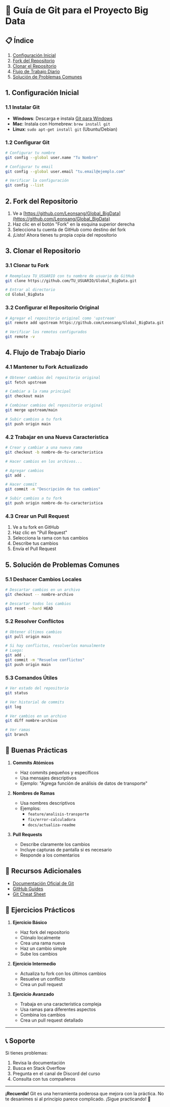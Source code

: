 # 🚀 Guía de Git para el Proyecto Big Data

## 📋 Índice
1. [Configuración Inicial](#1-configuración-inicial)
2. [Fork del Repositorio](#2-fork-del-repositorio)
3. [Clonar el Repositorio](#3-clonar-el-repositorio)
4. [Flujo de Trabajo Diario](#4-flujo-de-trabajo-diario)
5. [Solución de Problemas Comunes](#5-solución-de-problemas-comunes)

## 1. Configuración Inicial

### 1.1 Instalar Git
- **Windows**: Descarga e instala [Git para Windows](https://git-scm.com/download/win)
- **Mac**: Instala con Homebrew: `brew install git`
- **Linux**: `sudo apt-get install git` (Ubuntu/Debian)

### 1.2 Configurar Git
```bash
# Configurar tu nombre
git config --global user.name "Tu Nombre"

# Configurar tu email
git config --global user.email "tu.email@ejemplo.com"

# Verificar la configuración
git config --list
```

## 2. Fork del Repositorio

1. Ve a [https://github.com/Leonsang/Global_BigData](https://github.com/Leonsang/Global_BigData)
2. Haz clic en el botón "Fork" en la esquina superior derecha
3. Selecciona tu cuenta de GitHub como destino del fork
4. ¡Listo! Ahora tienes tu propia copia del repositorio

## 3. Clonar el Repositorio

### 3.1 Clonar tu Fork
```bash
# Reemplaza TU_USUARIO con tu nombre de usuario de GitHub
git clone https://github.com/TU_USUARIO/Global_BigData.git

# Entrar al directorio
cd Global_BigData
```

### 3.2 Configurar el Repositorio Original
```bash
# Agregar el repositorio original como 'upstream'
git remote add upstream https://github.com/Leonsang/Global_BigData.git

# Verificar los remotos configurados
git remote -v
```

## 4. Flujo de Trabajo Diario

### 4.1 Mantener tu Fork Actualizado
```bash
# Obtener cambios del repositorio original
git fetch upstream

# Cambiar a la rama principal
git checkout main

# Combinar cambios del repositorio original
git merge upstream/main

# Subir cambios a tu fork
git push origin main
```

### 4.2 Trabajar en una Nueva Característica
```bash
# Crear y cambiar a una nueva rama
git checkout -b nombre-de-tu-caracteristica

# Hacer cambios en los archivos...

# Agregar cambios
git add .

# Hacer commit
git commit -m "Descripción de tus cambios"

# Subir cambios a tu fork
git push origin nombre-de-tu-caracteristica
```

### 4.3 Crear un Pull Request
1. Ve a tu fork en GitHub
2. Haz clic en "Pull Request"
3. Selecciona la rama con tus cambios
4. Describe tus cambios
5. Envía el Pull Request

## 5. Solución de Problemas Comunes

### 5.1 Deshacer Cambios Locales
```bash
# Descartar cambios en un archivo
git checkout -- nombre-archivo

# Descartar todos los cambios
git reset --hard HEAD
```

### 5.2 Resolver Conflictos
```bash
# Obtener últimos cambios
git pull origin main

# Si hay conflictos, resolverlos manualmente
# Luego:
git add .
git commit -m "Resuelve conflictos"
git push origin main
```

### 5.3 Comandos Útiles
```bash
# Ver estado del repositorio
git status

# Ver historial de commits
git log

# Ver cambios en un archivo
git diff nombre-archivo

# Ver ramas
git branch
```

## 📝 Buenas Prácticas

1. **Commits Atómicos**
   - Haz commits pequeños y específicos
   - Usa mensajes descriptivos
   - Ejemplo: "Agrega función de análisis de datos de transporte"

2. **Nombres de Ramas**
   - Usa nombres descriptivos
   - Ejemplos:
     - `feature/analisis-transporte`
     - `fix/error-calculadora`
     - `docs/actualiza-readme`

3. **Pull Requests**
   - Describe claramente los cambios
   - Incluye capturas de pantalla si es necesario
   - Responde a los comentarios

## 🔧 Recursos Adicionales

- [Documentación Oficial de Git](https://git-scm.com/doc)
- [GitHub Guides](https://guides.github.com/)
- [Git Cheat Sheet](https://education.github.com/git-cheat-sheet-education.pdf)

## 🎯 Ejercicios Prácticos

1. **Ejercicio Básico**
   - Haz fork del repositorio
   - Clónalo localmente
   - Crea una rama nueva
   - Haz un cambio simple
   - Sube los cambios

2. **Ejercicio Intermedio**
   - Actualiza tu fork con los últimos cambios
   - Resuelve un conflicto
   - Crea un pull request

3. **Ejercicio Avanzado**
   - Trabaja en una característica compleja
   - Usa ramas para diferentes aspectos
   - Combina los cambios
   - Crea un pull request detallado

---

## 📞 Soporte

Si tienes problemas:
1. Revisa la documentación
2. Busca en Stack Overflow
3. Pregunta en el canal de Discord del curso
4. Consulta con tus compañeros

---

**¡Recuerda!** Git es una herramienta poderosa que mejora con la práctica. No te desanimes si al principio parece complicado. ¡Sigue practicando! 🚀 